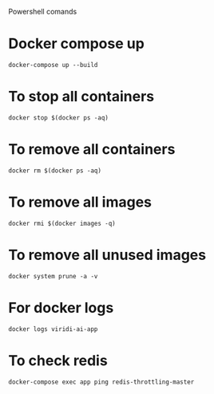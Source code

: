 Powershell comands

# Docker compose up

    docker-compose up --build

# To stop all containers

    docker stop $(docker ps -aq)

# To remove all containers

    docker rm $(docker ps -aq)

# To remove all images

    docker rmi $(docker images -q)

# To remove all unused images

    docker system prune -a -v

# For docker logs

    docker logs viridi-ai-app

# To check redis

    docker-compose exec app ping redis-throttling-master